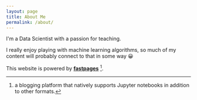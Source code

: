 ```yaml
---
layout: page
title: About Me
permalink: /about/
---
```


I'm a Data Scientist with a passion for teaching.

I really enjoy playing with machine learning algorithms, so much of my content will probably connect to that in some way :grinning:

This website is powered by **[fastpages](https://github.com/fastai/fastpages)** [^1].



[^1]:a blogging platform that natively supports Jupyter notebooks in addition to other formats.
